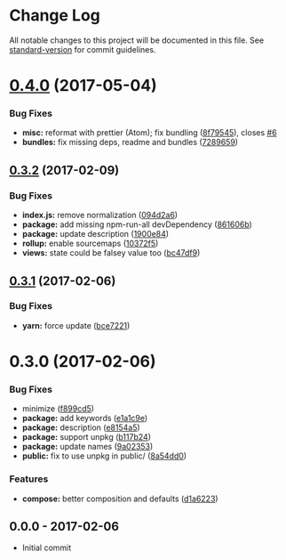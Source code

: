 # Change Log

All notable changes to this project will be documented in this file. See [standard-version](https://github.com/conventional-changelog/standard-version) for commit guidelines.

<a name="0.4.0"></a>
# [0.4.0](https://github.com/tunnckoCore/gibon/compare/v0.3.2...v0.4.0) (2017-05-04)


### Bug Fixes

* **misc:** reformat with prettier (Atom); fix bundling ([8f79545](https://github.com/tunnckoCore/gibon/commit/8f79545)), closes [#6](https://github.com/tunnckoCore/gibon/issues/6)
* **bundles:** fix missing deps, readme and bundles ([7289659](https://github.com/tunnckoCore/gibon/commit/7289659))


<a name="0.3.2"></a>
## [0.3.2](https://github.com/tunnckocore/gibon/compare/v0.3.1...v0.3.2) (2017-02-09)


### Bug Fixes

* **index.js:** remove normalization ([094d2a6](https://github.com/tunnckocore/gibon/commit/094d2a6))
* **package:** add missing npm-run-all devDependency ([861606b](https://github.com/tunnckocore/gibon/commit/861606b))
* **package:** update description ([1900e84](https://github.com/tunnckocore/gibon/commit/1900e84))
* **rollup:** enable sourcemaps ([10372f5](https://github.com/tunnckocore/gibon/commit/10372f5))
* **views:** state could be falsey value too ([bc47df9](https://github.com/tunnckocore/gibon/commit/bc47df9))



<a name="0.3.1"></a>
## [0.3.1](https://github.com/tunnckocore/gibon/compare/v0.3.0...v0.3.1) (2017-02-06)


### Bug Fixes

* **yarn:** force update ([bce7221](https://github.com/tunnckocore/gibon/commit/bce7221))



<a name="0.3.0"></a>
# 0.3.0 (2017-02-06)


### Bug Fixes

* minimize ([f899cd5](https://github.com/tunnckocore/gibon/commit/f899cd5))
* **package:** add keywords ([e1a1c9e](https://github.com/tunnckocore/gibon/commit/e1a1c9e))
* **package:** description ([e8154a5](https://github.com/tunnckocore/gibon/commit/e8154a5))
* **package:** support unpkg ([b117b24](https://github.com/tunnckocore/gibon/commit/b117b24))
* **package:** update names ([9a02353](https://github.com/tunnckocore/gibon/commit/9a02353))
* **public:** fix to use unpkg in public/ ([8a54dd0](https://github.com/tunnckocore/gibon/commit/8a54dd0))


### Features

* **compose:** better composition and defaults ([d1a6223](https://github.com/tunnckocore/gibon/commit/d1a6223))





## 0.0.0 - 2017-02-06
- Initial commit
